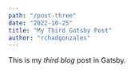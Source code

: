 ```yaml
---
path: "/post-three"
date: "2022-10-25"
title: "My Third Gatsby Post"
author: "rchadgonzales"
---
```


This is my _third blog_ post in Gatsby.
